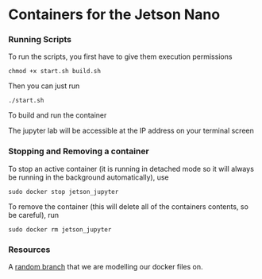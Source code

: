 # Containers for the Jetson Nano


### Running Scripts

To run the scripts, you first have to give them execution permissions
```
chmod +x start.sh build.sh
```

Then you can just run 
```
./start.sh
```
To build and run the container

The jupyter lab will be accessible at the IP address on your terminal screen 


### Stopping and Removing a container

To stop an active container (it is running in detached mode so it will always be running in the background automatically), use 
```
sudo docker stop jetson_jupyter
```

To remove the container (this will delete all of the containers contents, so be careful), run
```
sudo docker rm jetson_jupyter
```


### Resources 

A [random branch](https://github.com/dusty-nv/jetson-containers/blob/bc8d0264ef25aa0d1d25a54e4658f491d2fa130f/Dockerfile.ml) that we are modelling our docker files on.

